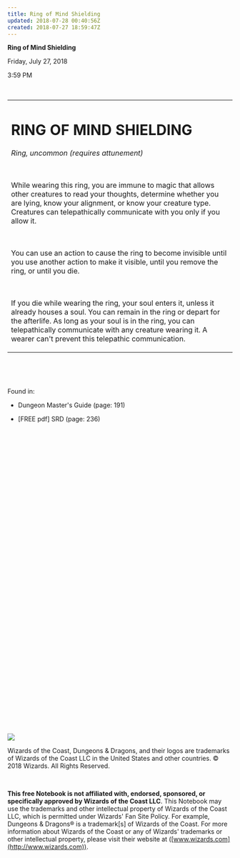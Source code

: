 ```yaml
---
title: Ring of Mind Shielding
updated: 2018-07-28 00:40:56Z
created: 2018-07-27 18:59:47Z
---
```


**Ring of Mind Shielding**

Friday, July 27, 2018

3:59 PM

 

<table><tbody><tr class="odd"><td><h1 id="ring-of-mind-shielding"><strong>RING OF MIND SHIELDING</strong></h1><p><em>Ring, uncommon (requires attunement)</em></p><p> </p><p>While wearing this ring, you are immune to magic that allows other creatures to read your thoughts, determine whether you are lying, know your alignment, or know your creature type. Creatures can telepathically communicate with you only if you allow it.</p><p> </p><p>You can use an action to cause the ring to become invisible until you use another action to make it visible, until you remove the ring, or until you die.</p><p> </p><p>If you die while wearing the ring, your soul enters it, unless it already houses a soul. You can remain in the ring or depart for the afterlife. As long as your soul is in the ring, you can telepathically communicate with any creature wearing it. A wearer can't prevent this telepathic communication.</p></td></tr></tbody></table>

 

 

Found in:

-   Dungeon Master's Guide (page: 191)

-   \[FREE pdf\] SRD (page: 236)

 

 

 

 

 

 

 

 

 

 

 

 

 

 

 

 

 

 

 

 

 

 

![](tmp\media\image1.png)

Wizards of the Coast, Dungeons & Dragons, and their logos are trademarks of Wizards of the Coast LLC in the United States and other countries. © 2018 Wizards. All Rights Reserved.

 

**This free Notebook is not affiliated with, endorsed, sponsored, or specifically approved by Wizards of the Coast LLC**. This Notebook may use the trademarks and other intellectual property of Wizards of the Coast LLC, which is permitted under Wizards' Fan Site Policy. For example, Dungeons & Dragons® is a trademark\[s\] of Wizards of the Coast. For more information about Wizards of the Coast or any of Wizards' trademarks or other intellectual property, please visit their website at ([www.wizards.com](http://www.wizards.com)).
